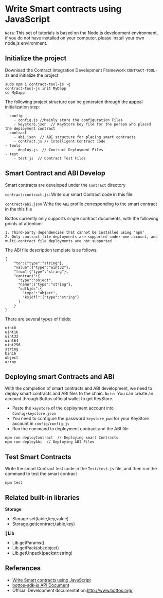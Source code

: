 # Write Smart contracts using JavaScript

`Note:`This set of tutorials is based on the Node.js development environment, if you do not have installed on your computer, please install your own node.js environment.

## Initialize the project

Download the Contract Integration Development Framework `CONTRACT-TOOL-JS` and initialize the project

```
sudo npm i contract-tool-js -g
contract-tool-js init MyDapp
cd MyDapp
```

The following project structure can be generated through the appeal initialization step:

```
- config
    - config.js //Mainly store the configuration Files
    - keystore.json  // KeyStore key file for the person who placed the deployment contract
- contract
    - abi.json  // ABI structure for placing smart contracts
    - contract.js // Intelligent Contract Code
- tools  
    - deploy.js  // Contract Deployment Files
- test  
    - test.js  // Contract Test Files
```

## Smart Contract and ABI Develop

Smart contracts are developed under the `Contract` directory

`contract/contract.js`: Write our smart Contract code in this file

`contract/abi.json` Write the `ABI` profile corresponding to the smart contract in the this file

Bottos currently only supports single contract documents, with the following points of attention:

```
1. Third-party dependencies that cannot be installed using 'npm'
2. Only contract file deployments are supported under one account, and multi-contract file deployments are not supported
```

The ABI file description template is as follows:

```
{
    "to":{"type":"string"},
    "value":{"type":"uint32"},
    "from":{"type":"string"},
    "contract":{
      "type":"object",
      "name":{"type":"string"},
      "sdfkjds":{
        "type":"object",
        "ksjdfl":{"type":"string"}
      }
    }
}
```

There are several types of fields:

```
uint8
uint16
uint32
uint64
uint256
string
bin16
object
array
```

## Deploying smart Contracts and ABI

With the completion of smart contracts and ABI development, we need to deploy smart contracts and ABI files to the chain.
`Note:` You can create an account through Bottos official wallet to get KeyStore.


- Paste the `keystore` of the deployment account into `Config/keystore.json`
- You need to configure the password `keystore_pwd` for your KeyStore account in `config/config.js`
- Run the command to deployment contract and the ABI file

```
npm run deployContract  // Deploying smart Contracts
npm run deployAbi  // Deploying ABI Files
```

## Test Smart Contracts

Write the smart Contract test code in the `Test/test.js` file, and then run the command to test the smart contract

```
npm test
```

## Related built-in libraries

**Storage**

- Storage.set(table,key,value)
- Storage.get(contract,table,key)

**Lib**

- Lib.getParams()
- Lib.getPack(obj:object)
- Lib.getUnpack(packstr:string)


## References

- [Write Smart contracts using JavaScript](http://doc.bottos.org:4000/%E6%99%BA%E8%83%BD%E5%90%88%E7%BA%A6/Development/%E4%BD%BF%E7%94%A8JavaScript%E7%BC%96%E5%86%99%E6%99%BA%E8%83%BD%E5%90%88%E7%BA%A6.html)
- [bottos-sdk-js API Document](https://github.com/bottos-project/bottos-sdk-js/wiki/API-Document)
- Official Development documentation:http://www.bottos.org/